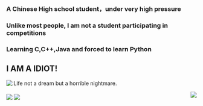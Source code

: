 <h3>A Chinese High school student，under very high pressure</h3>
<h3>Unlike most people, I am not a student participating in competitions</h3>
<h3>Learning C,C++,Java and forced to learn Python</h3>
<h2>I AM A IDIOT!</h2>
Life not a dream but a horrible nightmare.
<img   align="left" src="https://github-readme-stats.vercel.app/api?username=Uranus-18C5E&locale=en&line_height=33&show_icons=true&hide=&theme=dark&language_icon=github"/>
<p> </p>
<img   align="right" src="https://github-widgetbox.vercel.app/api/skills?languages=java,html,c,cpp,markdown&theme=dark&rank_icon=github"/>
<img   align="middle" src="https://github-widgetbox.vercel.app/api/skills?software=windows,vscode&theme=dark&rank_icon=github"/>
<img align="middle"src="https://github-readme-stats.vercel.app/api/wakatime?username=Uranus-18C5E&langs_count=10">

